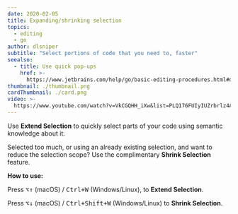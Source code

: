```yaml
---
date: 2020-02-05
title: Expanding/shrinking selection
topics:
  - editing
  - go
author: dlsniper
subtitle: "Select portions of code that you need to, faster"
seealso:
  - title: Use quick pop-ups
    href: >-
      https://www.jetbrains.com/help/go/basic-editing-procedures.html#quick_popups
thumbnail: ./thumbnail.png
cardThumbnail: ./card.png
video: >-
  https://www.youtube.com/watch?v=VkCGQHH_iXw&list=PLQ176FUIyIUZrbrlz4AY1V8VzBJKZyVlW&index=46
---
```


Use **Extend Selection** to quickly select parts of your code using semantic knowledge about it.

Selected too much, or using an already existing selection, and want to reduce the selection scope? Use the complimentary **Shrink Selection** feature.

**How to use:**

Press <kbd>⌥↑</kbd> (macOS) / <kbd>Ctrl+W</kbd> (Windows/Linux), to **Extend Selection**.

Press <kbd>⌥↓</kbd> (macOS) / <kbd>Ctrl+Shift+W</kbd> (Windows/Linux) to **Shrink Selection**.
